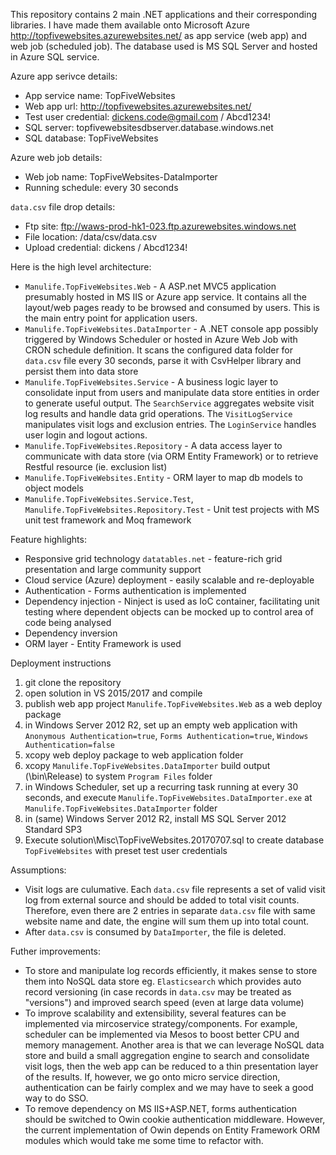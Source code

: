 This repository contains 2 main .NET applications and their corresponding libraries. I have made them available onto Microsoft Azure http://topfivewebsites.azurewebsites.net/ as app service (web app) and web job (scheduled job). The database used is MS SQL Server and hosted in Azure SQL service.

Azure app serivce details:
+ App service name: TopFiveWebsites
+ Web app url: http://topfivewebsites.azurewebsites.net/
+ Test user credential: dickens.code@gmail.com / Abcd1234!
+ SQL server: topfivewebsitesdbserver.database.windows.net
+ SQL database: TopFiveWebsites

Azure web job details:
+ Web job name: TopFiveWebsites-DataImporter
+ Running schedule: every 30 seconds

`data.csv` file drop details:
+ Ftp site: ftp://waws-prod-hk1-023.ftp.azurewebsites.windows.net
+ File location: /data/csv/data.csv
+ Upload credential: dickens / Abcd1234!

Here is the high level architecture:
+ `Manulife.TopFiveWebsites.Web` - A ASP.net MVC5 application presumably hosted in MS IIS or Azure app service. It contains all the layout/web pages ready to be browsed and consumed by users. This is the main entry point for application users.
+ `Manulife.TopFiveWebsites.DataImporter` - A .NET console app possibly triggered by Windows Scheduler or hosted in Azure Web Job with CRON schedule definition. It scans the configured data folder for `data.csv` file every 30 seconds, parse it with CsvHelper library and persist them into data store
+ `Manulife.TopFiveWebsites.Service` - A business logic layer to consolidate input from users and manipulate data store entities in order to generate useful output. The `SearchService` aggregates website visit log results and handle data grid operations. The `VisitLogService` manipulates visit logs and exclusion entries. The `LoginService` handles user login and logout actions.
+ `Manulife.TopFiveWebsites.Repository` - A data access layer to communicate with data store (via ORM Entity Framework) or to retrieve Restful resource (ie. exclusion list)
+ `Manulife.TopFiveWebsites.Entity` - ORM layer to map db models to object models
+ `Manulife.TopFiveWebsites.Service.Test`, `Manulife.TopFiveWebsites.Repository.Test` - Unit test projects with MS unit test framework and Moq framework

Feature highlights:
+ Responsive grid technology `datatables.net` - feature-rich grid presentation and large community support
+ Cloud service (Azure) deployment - easily scalable and re-deployable
+ Authentication - Forms authentication is implemented
+ Dependency injection - Ninject is used as IoC container, facilitating unit testing where dependent objects can be mocked up to control area of code being analysed
+ Dependency inversion
+ ORM layer - Entity Framework is used

Deployment instructions
1. git clone the repository
1. open solution in VS 2015/2017 and compile
1. publish web app project `Manulife.TopFiveWebsites.Web` as a web deploy package
1. in Windows Server 2012 R2, set up an empty web application with `Anonymous Authentication=true`, `Forms Authentication=true`, `Windows Authentication=false`
1. xcopy web deploy package to web application folder
1. xcopy `Manulife.TopFiveWebsites.DataImporter` build output (\bin\Release) to system `Program Files` folder
1. in Windows Scheduler, set up a recurring task running at every 30 seconds, and execute `Manulife.TopFiveWebsites.DataImporter.exe` at `Manulife.TopFiveWebsites.DataImporter` folder
1. in (same) Windows Server 2012 R2, install MS SQL Server 2012 Standard SP3
1. Execute solution\Misc\TopFiveWebsites.20170707.sql to create database `TopFiveWebsites` with preset test user credentials

Assumptions:
+ Visit logs are culumative. Each `data.csv` file represents a set of valid visit log from external source and should be added to total visit counts. Therefore, even there are 2 entries in separate `data.csv` file with same website name and date, the engine will sum them up into total count.
+ After `data.csv` is consumed by `DataImporter`, the file is deleted.

Futher improvements:
+ To store and manipulate log records efficiently, it makes sense to store them into NoSQL data store eg. `Elasticsearch` which provides auto record versioning (in case records in `data.csv` may be treated as "versions") and improved search speed (even at large data volume)
+ To improve scalability and extensibility, several features can be implemented via mircoservice strategy/components. For example, scheduler can be implemented via Mesos to boost better CPU and memory management. Another area is that we can leverage NoSQL data store and build a small aggregation engine to search and consolidate visit logs, then the web app can be reduced to a thin presentation layer of the results. If, however, we go onto micro service direction, authentication can be fairly complex and we may have to seek a good way to do SSO.
+ To remove dependency on MS IIS+ASP.NET, forms authentication should be switched to Owin cookie authentication middleware. However, the current implementation of Owin depends on Entity Framework ORM modules which would take me some time to refactor with.
